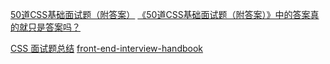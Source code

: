 [50道CSS基础面试题（附答案）](https://segmentfault.com/a/1190000013325778)
[《50道CSS基础面试题（附答案）》中的答案真的就只是答案吗？](https://segmentfault.com/a/1190000013860482)

[CSS 面试题总结](https://funteas.com/topic/5ada8eac230d1e5e25e45b89)
[front-end-interview-handbook](https://github.com/yangshun/front-end-interview-handbook/blob/master/Translations/Chinese/questions/css-questions.md)